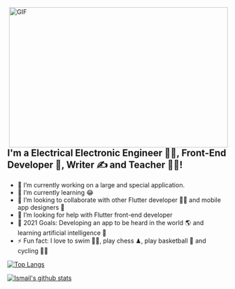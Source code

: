 <img align="right" alt="GIF" src="https://github.com/abhisheknaiidu/abhisheknaiidu/blob/master/code.gif?raw=true" width="500" height="320" />

## I'm a Electrical Electronic Engineer 👨‍🎓, Front-End Developer 🚀, Writer ✍ and Teacher 👨‍🎓!
- 🔭 I’m currently working on a large and special application.
- 🌱 I’m currently learning 😂
- 👯 I’m looking to collaborate with other Flutter developer 👩‍💻 and mobile app designers 🎨
- 🤔 I’m looking for help with Flutter front-end developer
- 🥅 2021 Goals: Developing an app to be heard in the world 🌎 and learning artificial intelligence 🤖
- ⚡ Fun fact: I love to swim 🏊‍♀️, play chess ♟, play basketball 🏀 and cycling 🚴‍♀️

[![Top Langs](https://github-readme-stats.vercel.app/api/top-langs/?username=ismailsulku)](https://github.com/anuraghazra/github-readme-stats) 

[![Ismail's github stats](https://github-readme-stats.vercel.app/api?username=ismailsulku&count_private=true&show_icons=true&theme=radical&hide_rank=false)](https://github.com/anuraghazra/github-readme-stats)
